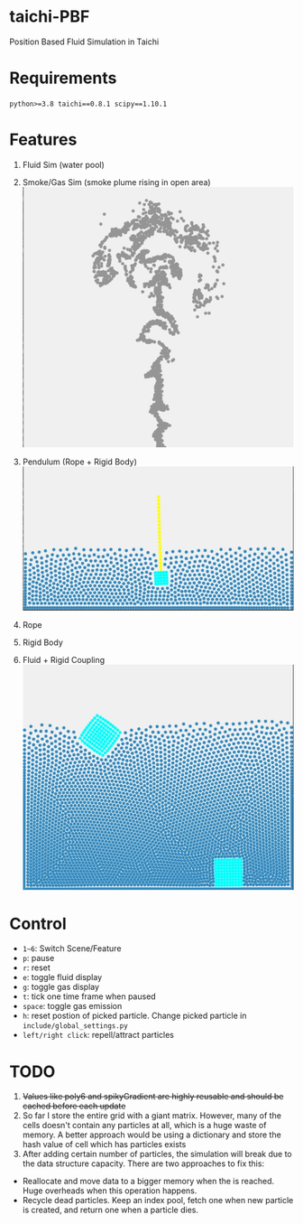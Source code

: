 # taichi-PBF
 Position Based Fluid Simulation in Taichi

# Requirements
`
python>=3.8
taichi==0.8.1
scipy==1.10.1
`

# Features
1. Fluid Sim (water pool)
2. Smoke/Gas Sim (smoke plume rising in open area)
![smoke](imgs/smoke.png)

3. Pendulum (Rope + Rigid Body)
![pendulum](imgs/pendulum.png)

4. Rope
5. Rigid Body
6. Fluid + Rigid Coupling
![fluid+rigid](imgs/fluid+rigid.png)

# Control
- `1~6`: Switch Scene/Feature
- `p`: pause
- `r`: reset
- `e`: toggle fluid display
- `g`: toggle gas display
- `t`: tick one time frame when paused
- `space`: toggle gas emission
- `h`: reset postion of picked particle. Change picked particle in `include/global_settings.py`
- `left/right click`: repell/attract particles

# TODO
1. ~~Values like poly6 and spikyGradient are highly reusable and should be cached before each update~~
2. So far I store the entire grid with a giant matrix. However, many of the cells doesn't contain any particles at all, which is a huge waste of memory. A better approach would be using a dictionary and store the hash value of cell which has particles exists
3. After adding certain number of particles, the simulation will break due to the data structure capacity. There are two approaches to fix this:
- Reallocate and move data to a bigger memory when the is reached. Huge overheads when this operation happens.
- Recycle dead particles. Keep an index pool, fetch one when new particle is created, and return one when a particle dies.
